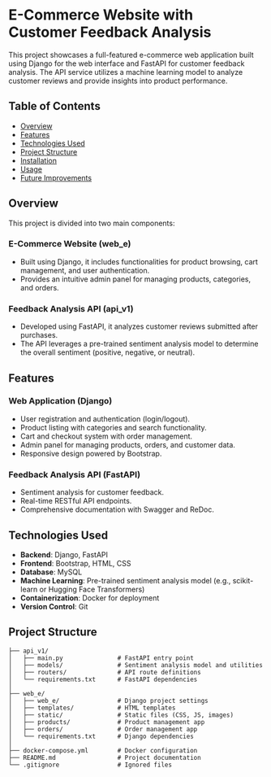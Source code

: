 # E-Commerce Website with Customer Feedback Analysis

This project showcases a full-featured e-commerce web application built using Django for the web interface and FastAPI for customer feedback analysis. The API service utilizes a machine learning model to analyze customer reviews and provide insights into product performance.

## Table of Contents
- [Overview](#overview)
- [Features](#features)
- [Technologies Used](#technologies-used)
- [Project Structure](#project-structure)
- [Installation](#installation)
- [Usage](#usage)
- [Future Improvements](#future-improvements)

## Overview
This project is divided into two main components:

### E-Commerce Website (web_e)
- Built using Django, it includes functionalities for product browsing, cart management, and user authentication.
- Provides an intuitive admin panel for managing products, categories, and orders.

### Feedback Analysis API (api_v1)
- Developed using FastAPI, it analyzes customer reviews submitted after purchases.
- The API leverages a pre-trained sentiment analysis model to determine the overall sentiment (positive, negative, or neutral).

## Features

### Web Application (Django)
- User registration and authentication (login/logout).
- Product listing with categories and search functionality.
- Cart and checkout system with order management.
- Admin panel for managing products, orders, and customer data.
- Responsive design powered by Bootstrap.

### Feedback Analysis API (FastAPI)
- Sentiment analysis for customer feedback.
- Real-time RESTful API endpoints.
- Comprehensive documentation with Swagger and ReDoc.

## Technologies Used
- **Backend**: Django, FastAPI
- **Frontend**: Bootstrap, HTML, CSS
- **Database**: MySQL
- **Machine Learning**: Pre-trained sentiment analysis model (e.g., scikit-learn or Hugging Face Transformers)
- **Containerization**: Docker for deployment
- **Version Control**: Git

## Project Structure
```plaintext
├── api_v1/
│   ├── main.py               # FastAPI entry point
│   ├── models/               # Sentiment analysis model and utilities
│   ├── routers/              # API route definitions
│   └── requirements.txt      # FastAPI dependencies
│
├── web_e/
│   ├── web_e/                # Django project settings
│   ├── templates/            # HTML templates
│   ├── static/               # Static files (CSS, JS, images)
│   ├── products/             # Product management app
│   ├── orders/               # Order management app
│   └── requirements.txt      # Django dependencies
│
├── docker-compose.yml        # Docker configuration
├── README.md                 # Project documentation
└── .gitignore                # Ignored files
